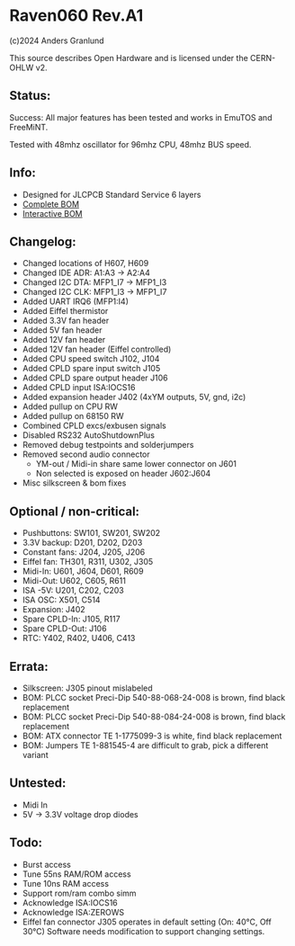 # Raven060 Rev.A1

(c)2024 Anders Granlund

This source describes Open Hardware and is licensed under the CERN-OHLW v2.



## Status:
Success: All major features has been tested and works in EmuTOS and FreeMiNT.

Tested with 48mhz oscillator for 96mhz CPU, 48mhz BUS speed.


## Info:
- Designed for JLCPCB Standard Service 6 layers
- [Complete BOM](production/raven-a1_bom.md)
- [Interactive BOM](https://htmlpreview.github.io/?https://github.com/agranlund/raven/blob/main/hw/raven/a1/production/raven-a1_ibom.html)



## Changelog:
- Changed locations of H607, H609
- Changed IDE ADR: A1:A3 -> A2:A4
- Changed I2C DTA: MFP1_I7 -> MFP1_I3
- Changed I2C CLK: MFP1_I3 -> MFP1_I7
- Added UART IRQ6 (MFP1:I4)
- Added Eiffel thermistor
- Added 3.3V fan header
- Added 5V fan header
- Added 12V fan header
- Added 12V fan header (Eiffel controlled)
- Added CPU speed switch J102, J104
- Added CPLD spare input switch J105
- Added CPLD spare output header J106
- Added CPLD input ISA:IOCS16
- Added expansion header J402 (4xYM outputs, 5V, gnd, i2c)
- Added pullup on CPU RW
- Added pullup on 68150 RW
- Combined CPLD excs/exbusen signals
- Disabled RS232 AutoShutdownPlus
- Removed debug testpoints and solderjumpers
- Removed second audio connector
    - YM-out / Midi-in share same lower connector on J601
    - Non selected is exposed on header J602:J604
- Misc silkscreen & bom fixes


## Optional / non-critical:
- Pushbuttons:     SW101, SW201, SW202
- 3.3V backup:     D201, D202, D203
- Constant fans:   J204, J205, J206
- Eiffel fan:      TH301, R311, U302, J305
- Midi-In:         U601, J604, D601, R609
- Midi-Out:        U602, C605, R611
- ISA -5V:         U201, C202, C203
- ISA OSC:         X501, C514
- Expansion:       J402
- Spare CPLD-In:   J105, R117
- Spare CPLD-Out:  J106
- RTC:             Y402, R402, U406, C413


## Errata:
- Silkscreen: J305 pinout mislabeled
- BOM: PLCC socket Preci-Dip 540-88-068-24-008 is brown, find black replacement
- BOM: PLCC socket Preci-Dip 540-88-084-24-008 is brown, find black replacement
- BOM: ATX connector TE 1-1775099-3 is white, find black replacement
- BOM: Jumpers TE 1-881545-4 are difficult to grab, pick a different variant


## Untested:
- Midi In
- 5V -> 3.3V voltage drop diodes


## Todo:
- Burst access
- Tune 55ns RAM/ROM access
- Tune 10ns RAM access
- Support rom/ram combo simm
- Acknowledge ISA:IOCS16
- Acknowledge ISA:ZEROWS
- Eiffel fan connector J305 operates in default setting (On: 40°C, Off 30°C)
  Software needs modification to support changing settings.




